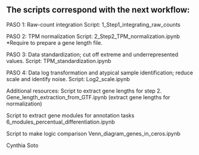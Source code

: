 ## The scripts correspond with the next workflow:

PASO 1: Raw-count integration
Script: 1_Step1_integrating_raw_counts 

PASO 2: TPM normalization
Script: 2_Step2_TPM_normalization.ipynb
*Require to prepare a gene length file.

PASO 3: Data standardization; cut off extreme and underrepresented values.
Script: TPM_standardization.ipynb 

PASO 4: Data log transformation and atypical sample identification; reduce scale and identify noise.
Script: Log2_scale.ipynb 

Additional resources:
Script to extract gene lengths for step 2.
Gene_length_extraction_from_GTF.ipynb (extract gene lengths for normalization)

Script to extract gene modules for annotation tasks
6_modules_percentual_differentiation.ipynb

Script to make logic comparison
Venn_diagram_genes_in_ceros.ipynb 

Cynthia Soto

